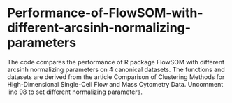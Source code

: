 # Performance-of-FlowSOM-with-different-arcsinh-normalizing-parameters

The code compares the performance of R package FlowSOM with different arcsinh normalizing parameters on 4 canonical datasets. The functions and datasets are derived from the article Comparison of Clustering Methods for High-Dimensional Single-Cell Flow and Mass Cytometry Data. Uncomment line 98 to set different normalizing parameters.
